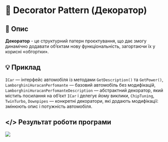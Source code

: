 ﻿# 🔗 Decorator Pattern (Декоратор)
## 💬 Опис
**Декоратор** - це структурний патерн проєктування, що дає змогу динамічно додавати об’єктам нову функціональність, загортаючи їх у корисні «обгортки».
## 💡 Приклад
```ICar``` — інтерфейс автомобіля із методами ```GetDescription()``` та ```GetPower()```, ```LamborghiniHuracanPerfomante``` — базовий автомобіль без модифікацій, ```LamborghiniHuracanPerfomanteDescription``` — абстрактний декоратор, який містить посилання на об’єкт ```ICar``` і делегує йому виклики, ```ChipTuning```, ```TwinTurbo```, ```Downpipes``` — конкретні декоратори, які додають модифікації: змінюють опис і потужність автомобіля.
## </> Результат роботи програми
![](https://github.com/user-attachments/assets/e11fd291-41f2-48f3-9fe8-eef8d594f613)
